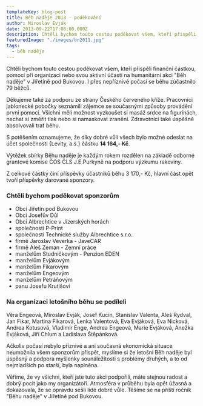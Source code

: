```yaml
---
templateKey: blog-post
title: Běh naděje 2013 - poděkování
author: Miroslav Evják
date: 2013-09-22T17:08:00.000Z
description: Chtěli bychom touto cestou poděkovat všem, kteří přispěli finanční částkou, pomocí při organizaci nebo svou aktivní účastí na humanitární akci "Běh naděje" v Jiřetíně pod Bukovou. I přes nepříznivé počasí se běhu zúčastnilo 79 běžců.
featuredImage: "./images/bn2011.jpg"
tags:
  - běh naděje
---
```


Chtěli bychom touto cestou poděkovat všem, kteří přispěli finanční částkou, pomocí při organizaci nebo svou aktivní účastí na humanitární akci "Běh naděje" v Jiřetíně pod Bukovou. I přes nepříznivé počasí se běhu zúčastnilo 79 běžců.

Děkujeme také za podporu ze strany Českého červeného kříže. Pracovníci jablonecké pobočky seznámili zájemce se současnými způsoby provádění první pomoci. Všichni měli možnost vyzkoušet si masáž srdce na figurínách, nechat si změřit tlak nebo si namaskovat zranění. Zdravotníci také úspěšně absolvovali trať běhu.

S potěšením oznamujeme, že díky dobré vůli všech bylo možné odeslat na účet společnosti {Levity, a.s.} částku __14&nbsp;164,- Kč__.

Výtěžek sbírky Běhu naděje je každým rokem rozdělen na základě odborné grantové komise ČOS ČLS J.E.Purkyně na podporu výzkumu rakoviny.

Z celkové částky činí příspěvky účastníků běhu 3 170,- Kč, hlavní část opět tvoří příspěvky darované sponzory.

### Chtěli bychom poděkovat sponzorům

- Obci Jiřetín pod Bukovou
- Obci Josefův Důl
- Obci Albrechtice v Jizerských horách
- společnosti P-Print
- společnosti Technické služby Albrechtice s.r.o.
- firmě Jaroslav Veverka - JaveCAR
- firmě Aleš Zeman - Zemní práce
- manželům Studničkovým - Penzion EDEN
- manželům Evjákovým
- manželům Fikarovým
- manželům Engeovým
- manželům Petráňovým
- panu Josefu Krutišovi

### Na organizaci letošního běhu se podíleli

Věra Engeová, Miroslav Evják, Josef Kucin, Stanislav Valenta, Aleš Rydval, Jan Fikar, Martina Fikarová, Lenka Valentová, Eva Evjáková, Eva Nicková, Andrea Kotusová, Vladimír Enge, Andrea Engeová, Marie Evjáková, Anežka Evjáková, Jiří Chlum a Ladislava Štěpánková.

Ačkoliv počasí nebylo příznivé a ani současná ekonomická situace neumožnila všem sponzorům přispět, myslíme si že letošní Běh naděje byl úspěsný a podpora myšlenky sounáležitosti s problémy druhých, a to od nejmladších po starší, byla naplněna.

Věříme, že vy všichni, kteří jste tuto akci podpořili, máte stejnou radost a dobrý pocit jako my organizátoři. Atmosféra v průběhu byla opět úžasná a dokazovala, že se opravdu sešli lidé dobré vůle. Těšíme se na příští ročník "Běhu naděje" v Jiřetíně pod Bukovou.